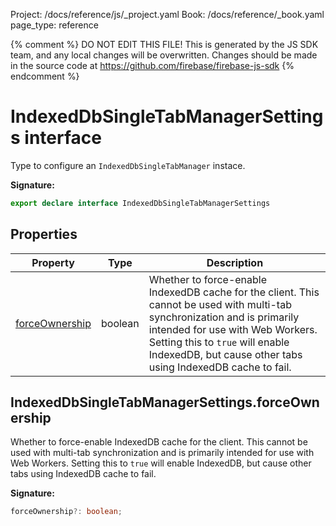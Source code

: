 Project: /docs/reference/js/_project.yaml
Book: /docs/reference/_book.yaml
page_type: reference

{% comment %}
DO NOT EDIT THIS FILE!
This is generated by the JS SDK team, and any local changes will be
overwritten. Changes should be made in the source code at
https://github.com/firebase/firebase-js-sdk
{% endcomment %}

# IndexedDbSingleTabManagerSettings interface
Type to configure an `IndexedDbSingleTabManager` instace.

<b>Signature:</b>

```typescript
export declare interface IndexedDbSingleTabManagerSettings 
```

## Properties

|  Property | Type | Description |
|  --- | --- | --- |
|  [forceOwnership](./firestore_.indexeddbsingletabmanagersettings.md#indexeddbsingletabmanagersettingsforceownership) | boolean | Whether to force-enable IndexedDB cache for the client. This cannot be used with multi-tab synchronization and is primarily intended for use with Web Workers. Setting this to <code>true</code> will enable IndexedDB, but cause other tabs using IndexedDB cache to fail. |

## IndexedDbSingleTabManagerSettings.forceOwnership

Whether to force-enable IndexedDB cache for the client. This cannot be used with multi-tab synchronization and is primarily intended for use with Web Workers. Setting this to `true` will enable IndexedDB, but cause other tabs using IndexedDB cache to fail.

<b>Signature:</b>

```typescript
forceOwnership?: boolean;
```
